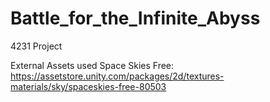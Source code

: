 # Battle_for_the_Infinite_Abyss
 4231 Project

External Assets used
Space Skies Free: https://assetstore.unity.com/packages/2d/textures-materials/sky/spaceskies-free-80503